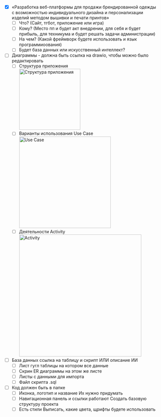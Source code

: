 - [X] «Разработка веб-платформы для продажи брендированной одежды с возможностью индивидуального дизайна и персонализации изделий методом вышивки и печати принтов»
    - [ ] Что? (Сайт, тгбот, приложение или игра)
    - [ ] Кому? (Место пп и будет акт  внедрении, для себя и будет прибыль, для техникума и будет решать задачи администрации)
    - [ ] На чем? (Какой фреймворк будете использовать и язык программиоования)
    - [ ] Будет база данных или искусственный интеллект?
- [ ] Диаграммы - должна быть ссылка на drawio, чтобы можно было редактировать
    - [ ] Структура приложения
          <br><img height="200" alt="Структура приложения" src="https://github.com/user-attachments/assets/6a1c151a-22df-4dba-a549-21b26a5e9583" />
    - [ ] Варианты использования Use Case
          <br><img height="300" alt="Use Case" src="https://github.com/user-attachments/assets/82a835c2-cf13-4f37-81e5-607dce887f77" />
    - [ ] Деятельности Activity
          <br><img height="400" alt="Activity" src="https://github.com/user-attachments/assets/1c0a4a1c-d43b-4442-a2be-1df603110b9e" />
- [ ] База данных ссылка на таблицу и скрипт ИЛИ описание ИИ
    - [ ] Лист гугл таблицы на котором все данные
    - [ ] Скрин ER диаграммы на этом же листе
    - [ ] Листы с данными для импорта
    - [ ] Файл скрипта .sql
- [ ] Код должен быть в папке
    - [ ] Иконка, логотип и название Их нужно придумать
    - [ ] Навигационная панель и ссылки работают Создать базовую структуру проекта
    - [ ] Есть стили Выписать, какие цвета, щрифты будете использовать
